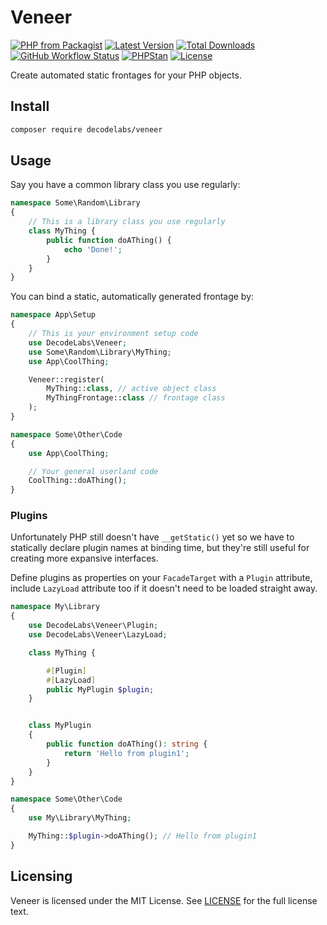 # Veneer

[![PHP from Packagist](https://img.shields.io/packagist/php-v/decodelabs/veneer?style=flat)](https://packagist.org/packages/decodelabs/veneer)
[![Latest Version](https://img.shields.io/packagist/v/decodelabs/veneer.svg?style=flat)](https://packagist.org/packages/decodelabs/veneer)
[![Total Downloads](https://img.shields.io/packagist/dt/decodelabs/veneer.svg?style=flat)](https://packagist.org/packages/decodelabs/veneer)
[![GitHub Workflow Status](https://img.shields.io/github/workflow/status/decodelabs/veneer/Integrate)](https://github.com/decodelabs/veneer/actions/workflows/integrate.yml)
[![PHPStan](https://img.shields.io/badge/PHPStan-enabled-44CC11.svg?longCache=true&style=flat)](https://github.com/phpstan/phpstan)
[![License](https://img.shields.io/packagist/l/decodelabs/veneer?style=flat)](https://packagist.org/packages/decodelabs/veneer)

Create automated static frontages for your PHP objects.

## Install

```bash
composer require decodelabs/veneer
```

## Usage
Say you have a common library class you use regularly:

```php
namespace Some\Random\Library
{
    // This is a library class you use regularly
    class MyThing {
        public function doAThing() {
            echo 'Done!';
        }
    }
}
```


You can bind a static, automatically generated frontage by:

```php
namespace App\Setup
{
    // This is your environment setup code
    use DecodeLabs\Veneer;
    use Some\Random\Library\MyThing;
    use App\CoolThing;

    Veneer::register(
        MyThing::class, // active object class
        MyThingFrontage::class // frontage class
    );
}

namespace Some\Other\Code
{
    use App\CoolThing;

    // Your general userland code
    CoolThing::doAThing();
}
```


### Plugins

Unfortunately PHP still doesn't have <code>\__getStatic()</code> yet so we have to statically declare plugin names at binding time, but they're still useful for creating more expansive interfaces.

Define plugins as properties on your <code>FacadeTarget</code> with a <code>Plugin</code> attribute, include <code>LazyLoad</code> attribute too if it doesn't need to be loaded straight away.


```php
namespace My\Library
{
    use DecodeLabs\Veneer\Plugin;
    use DecodeLabs\Veneer\LazyLoad;

    class MyThing {

        #[Plugin]
        #[LazyLoad]
        public MyPlugin $plugin;
    }


    class MyPlugin
    {
        public function doAThing(): string {
            return 'Hello from plugin1';
        }
    }
}

namespace Some\Other\Code
{
    use My\Library\MyThing;

    MyThing::$plugin->doAThing(); // Hello from plugin1
}
```


## Licensing
Veneer is licensed under the MIT License. See [LICENSE](./LICENSE) for the full license text.

